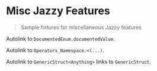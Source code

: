 # Misc Jazzy Features

> Sample fixtures for miscellaneous Jazzy features

Autolink to `DocumentedEnum.documentedValue`.

Autolink to `Operators_Namespace.<(...)`.

Autolink to `GenericStruct<Anything>` links to `GenericStruct`.
